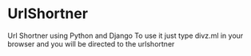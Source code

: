 # UrlShortner
Url Shortner using Python and Django
To use it just type divz.ml in your browser and you will be directed to the urlshortner 
